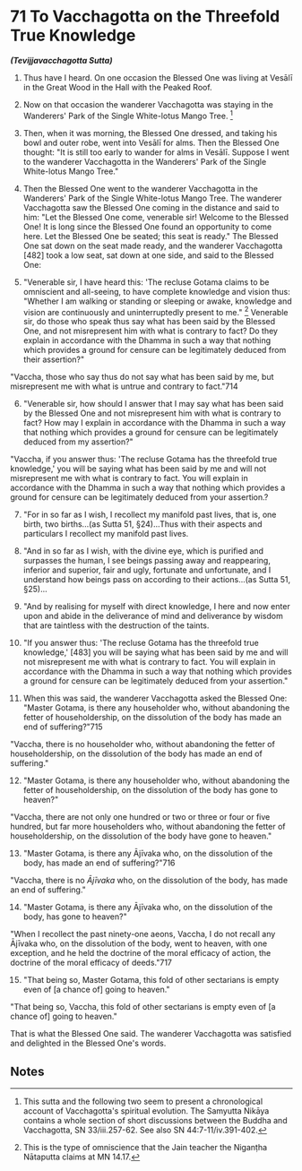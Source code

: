 # 71 To Vacchagotta on the Threefold True Knowledge
***(Tevijjavacchagotta Sutta)***

1. Thus have I heard. On one occasion the Blessed One was living at Vesālī in the Great Wood in the Hall with the Peaked Roof.

2. Now on that occasion the wanderer Vacchagotta was staying in the Wanderers' Park of the Single White-lotus Mango Tree. [^712]

3. Then, when it was morning, the Blessed One dressed, and taking his bowl and outer robe, went into Vesālī for alms. Then the Blessed One thought: "It is still too early to wander for alms in Vesālī. Suppose I went to the wanderer Vacchagotta in the Wanderers' Park of the Single White-lotus Mango Tree."

4. Then the Blessed One went to the wanderer Vacchagotta in the Wanderers' Park of the Single White-lotus Mango Tree. The wanderer Vacchagotta saw the Blessed One coming in the distance and said to him: "Let the Blessed One come, venerable sir! Welcome to the Blessed One! It is long since the Blessed One found an opportunity to come here. Let the Blessed One be seated; this seat is ready." The Blessed One sat down on the seat made ready, and the wanderer Vacchagotta [482] took a low seat, sat down at one side, and said to the Blessed One:

5. "Venerable sir, I have heard this: 'The recluse Gotama claims to be omniscient and all-seeing, to have complete knowledge and vision thus: "Whether I am walking or standing or sleeping or awake, knowledge and vision are continuously and uninterruptedly present to me." [^713] Venerable sir, do those who speak thus say what has been said by the Blessed One, and not misrepresent him with what is contrary to fact? Do they explain in accordance with the Dhamma in such a way that nothing which provides a ground for censure can be legitimately deduced from their assertion?"

"Vaccha, those who say thus do not say what has been said
by me, but misrepresent me with what is untrue and contrary to fact."714

6. "Venerable sir, how should I answer that I may say what has been said by the Blessed One and not misrepresent him with what is contrary to fact? How may I explain in accordance with the Dhamma in such a way that nothing which provides a ground for censure can be legitimately deduced from my assertion?"

"Vaccha, if you answer thus: 'The recluse Gotama has the threefold true knowledge,' you will be saying what has been said by me and will not misrepresent me with what is contrary to fact. You will explain in accordance with the Dhamma in such a way that nothing which provides a ground for censure can be legitimately deduced from your assertion.?

7. "For in so far as I wish, I recollect my manifold past lives, that is, one birth, two births...(as Sutta 51, §24)...Thus with their aspects and particulars I recollect my manifold past lives.

8. "And in so far as I wish, with the divine eye, which is purified and surpasses the human, I see beings passing away and reappearing, inferior and superior, fair and ugly, fortunate and unfortunate, and I understand how beings pass on according to their actions...(as Sutta 51, §25)...

9. "And by realising for myself with direct knowledge, I here and now enter upon and abide in the deliverance of mind and deliverance by wisdom that are taintless with the destruction of the taints.

10. "If you answer thus: 'The recluse Gotama has the threefold true knowledge,' [483] you will be saying what has been said by me and will not misrepresent me with what is contrary to fact. You will explain in accordance with the Dhamma in such a way that nothing which provides a ground for censure can be legitimately deduced from your assertion."

11. When this was said, the wanderer Vacchagotta asked the Blessed One: "Master Gotama, is there any householder who, without abandoning the fetter of householdership, on the dissolution of the body has made an end of suffering?"715

"Vaccha, there is no householder who, without abandoning the fetter of householdership, on the dissolution of the body has made an end of suffering."

12. "Master Gotama, is there any householder who, without abandoning the fetter of householdership, on the dissolution of the body has gone to heaven?"

"Vaccha, there are not only one hundred or two or three or four or five hundred, but far more householders who, without abandoning the fetter of householdership, on the dissolution of the body have gone to heaven."

13. "Master Gotama, is there any Ājīvaka who, on the dissolution of the body, has made an end of suffering?"716

"Vaccha, there is no $\bar{A} j \bar{i} v a k a$ who, on the dissolution of the body, has made an end of suffering."

14. "Master Gotama, is there any Ājīvaka who, on the dissolution of the body, has gone to heaven?"

"When I recollect the past ninety-one aeons, Vaccha, I do not recall any Ājīvaka who, on the dissolution of the body, went to heaven, with one exception, and he held the doctrine of the moral efficacy of action, the doctrine of the moral efficacy of deeds."717

15. "That being so, Master Gotama, this fold of other sectarians is empty even of [a chance of] going to heaven."

"That being so, Vaccha, this fold of other sectarians is empty even of [a chance of] going to heaven."

That is what the Blessed One said. The wanderer Vacchagotta was satisfied and delighted in the Blessed One's words.

## Notes

[^712]: This sutta and the following two seem to present a chronological account of Vacchagotta's spiritual evolution. The Samyutta Nikāya contains a whole section of short discussions between the Buddha and Vacchagotta, SN 33/iii.257-62. See also SN 44:7-11/iv.391-402.

[^713]: This is the type of omniscience that the Jain teacher the Niganṭha Nātaputta claims at MN 14.17.

[^714]: MA explains that even though part of the statement is valid, the Buddha rejects the entire statement because of the portion that is invalid. The part of the statement that is valid is the assertion that the Buddha is omniscient and all-seeing; the part that is excessive is the assertion that knowledge and vision are continuously present to him. According to the Theravāda tradition the Buddha is omniscient in the sense that all knowable things are potentially accessible to him. He cannot, however, know everything simultaneously and must advert to whatever he wishes to know. At MN 90.8 the Buddha says that it is possible to know and see all, though not simultaneously, and at AN 4:24/ii. 24 he claims to know all that can be seen, heard, sensed, and cognized, which is understood by the Theravāda tradition as an assertion of omniscience in the qualified sense. See too in this connection Miln 102-7.

[^715]: MA explains "the fetter of householdership" (gihisam yojana) as attachment to the requisites of a householder, which MT details as land, ornaments, wealth, grain, etc. MA says that even though the texts mention some individuals who attained arahantship as laymen, by the path
of arahantship they destroyed all attachment to worldly things and thus either went forth as monks or passed away immediately after their attainment. The question of lay arahants is discussed at Miln 264.

[^716]: On the Ājivakas see MN 5.5.

[^717]: Since this Ājīvaka believed in the moral efficacy of action, he could not have subscribed to the orthodox philosophical fatalism of the $\bar{A} j \bar{i} v a k a s$, which denied the effective role of kamma and volitional deeds in modifying human destiny. MA identifies this Ājīvaka with the Bodhisatta in a previous birth.

